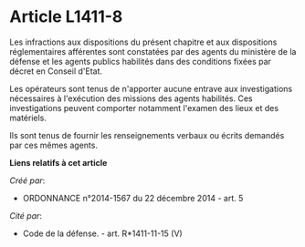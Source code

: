 # Article L1411-8

Les infractions aux dispositions du présent chapitre et aux dispositions réglementaires afférentes sont constatées par des
agents du ministère de la défense et les agents publics habilités dans des conditions fixées par décret en Conseil d'Etat. 

Les opérateurs sont tenus de n'apporter aucune entrave aux investigations nécessaires à l'exécution des missions des agents
habilités. Ces investigations peuvent comporter notamment l'examen des lieux et des matériels. 

Ils sont tenus de fournir les renseignements verbaux ou écrits demandés par ces mêmes agents.

**Liens relatifs à cet article**

_Créé par_:

  - ORDONNANCE n°2014-1567 du 22 décembre 2014 - art. 5

_Cité par_:

  - Code de la défense. - art. R*1411-11-15 (V)
